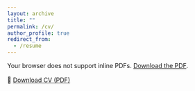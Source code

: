 ```yaml
---
layout: archive
title: ""
permalink: /cv/
author_profile: true
redirect_from:
  - /resume
---
```

<object data="{{ '/files/Jiaao_Yu_CV.pdf#zoom=100' | relative_url }}" 
        type="application/pdf" 
        width="100%" 
        height="1200px">
  <p>Your browser does not support inline PDFs. 
     <a href="{{ '/files/Jiaao_Yu_CV.pdf' | relative_url }}">Download the PDF</a>.</p>
</object>

<p style="margin-top: 1rem;">
  📄 <a href="{{ '/files/Jiaao_Yu_CV.pdf' | relative_url }}" download>Download CV (PDF)</a>
</p>
